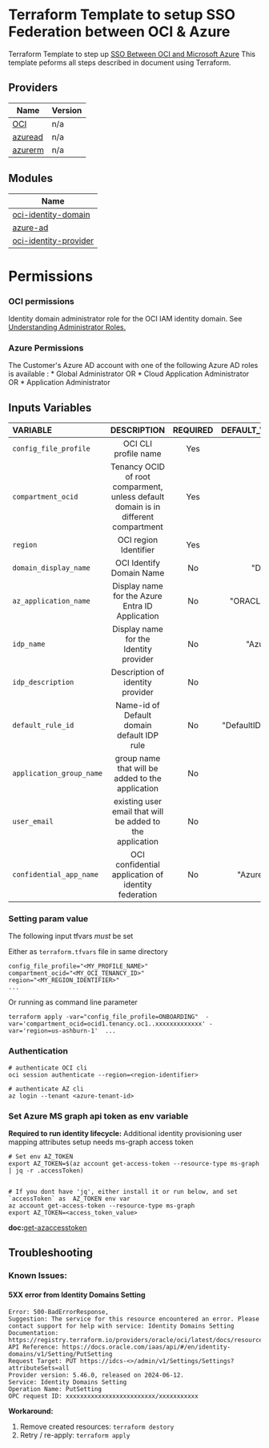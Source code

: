 # Terraform Template to setup SSO Federation between OCI & Azure 
Terraform Template to step up [SSO Between OCI and Microsoft Azure](https://docs.oracle.com/en-us/iaas/Content/Identity/tutorials/azure_ad/sso_azure/azure_sso.htm) This template peforms all steps described in document using Terraform.


## Providers

| Name | Version |
|------|---------|
| [OCI](https://registry.terraform.io/providers/oracle/oci/latest/docs) | n/a |
| [azuread](https://registry.terraform.io/providers/hashicorp/azuread/latest) | n/a |
| [azurerm](https://registry.terraform.io/providers/hashicorp/azurerm/latest) | n/a |


## Modules
| Name                                                                  |
|-----------------------------------------------------------------------|
| [oci-identity-domain](../../modules/oci-identity/oci-identity-domain) |
| [azure-ad](../../modules/azure-identity/azure-ad)                           |
| [oci-identity-provider](../../modules/oci-identity/oci-identity-provider)   |


# Permissions
### OCI permissions 
Identity domain administrator role for the OCI IAM identity domain. See [Understanding Administrator Roles.](https://docs.oracle.com/en-us/iaas/Content/Identity/roles/understand-administrator-roles.htm#understand-administrator-roles)

### Azure Permissions
The Customer's Azure AD account with one of the following Azure AD roles is available :
    * Global Administrator OR
    * Cloud Application Administrator OR
    * Application Administrator 


## Inputs Variables 

| VARIABLE | DESCRIPTION | REQUIRED |  DEFAULT_VALUE | SAMPLE VALUE |
|:---------|:--------:|:--------:|------:|------:|
|`config_file_profile`| OCI CLI profile name| Yes |  | "ONBOARDING" |
|`compartment_ocid` | Tenancy OCID of root comparment, unless default domain is in different compartment   | Yes |  | "ocid1.tenancy.oc1..xxxxxxxxxxxxx" |
|`region` |OCI region Identifier | Yes |  | "us-ashburn-1" |
|`domain_display_name`| OCI Identify Domain Name | No | "Default" |   |
|`az_application_name`| Display name for the Azure Entra ID Application | No |  "ORACLE IAM" |   |
|`idp_name` | Display name for the Identity provider | No | "AzureAD" |   |
|`idp_description`| Description of identity provider | No | "" |   |
|`default_rule_id`| Name-id of Default domain default IDP rule | No |  "DefaultIDPRule" |   |
|`application_group_name`|  group name that will be added to the application  |    No    |            "" | "odbaa" |
|`user_email`| existing user email that will be added to the application |    No    |            "" |  |
|`confidential_app_name`| OCI confidential application of identity federation |    No    |  "AzureEntra" |    |


### Setting param value 
The following input tfvars *must* be set

Either as `terraform.tfvars` file in same directory
```
config_file_profile="<MY_PROFILE_NAME>"
compartment_ocid="<MY_OCI_TENANCY_ID>"
region="<MY_REGION_IDENTIFIER>"
...
```

Or running as command line parameter
```
terraform apply -var="config_file_profile=ONBOARDING"  -var='compartment_ocid=ocid1.tenancy.oc1..xxxxxxxxxxxxx' -var='region=us-ashburn-1'  ...
```

### Authentication
```
# authenticate OCI cli
oci session authenticate --region=<region-identifier>

# authenticate AZ cli
az login --tenant <azure-tenant-id>
```
 
### Set Azure MS graph api token as env variable 
**Required to run identity lifecycle:** Additional identity provisioning user mapping attributes setup needs ms-graph access token 
```
# Set env AZ_TOKEN
export AZ_TOKEN=$(az account get-access-token --resource-type ms-graph | jq -r .accessToken)


# If you dont have 'jq', either install it or run below, and set  `accessToken` as  AZ_TOKEN env var
az account get-access-token --resource-type ms-graph 
export AZ_TOKEN=<access_token_value>
```
**doc:**[get-azaccesstoken](https://learn.microsoft.com/en-us/powershell/module/az.accounts/get-azaccesstoken) 


## Troubleshooting
### Known Issues:
#### 5XX error from Identity Domains Setting

```
Error: 500-BadErrorResponse,
Suggestion: The service for this resource encountered an error. Please contact support for help with service: Identity Domains Setting
Documentation: https://registry.terraform.io/providers/oracle/oci/latest/docs/resources/identity_domains_setting
API Reference: https://docs.oracle.com/iaas/api/#/en/identity-domains/v1/Setting/PutSetting
Request Target: PUT https://idcs-<>/admin/v1/Settings/Settings?attributeSets=all
Provider version: 5.46.0, released on 2024-06-12.
Service: Identity Domains Setting
Operation Name: PutSetting
OPC request ID: xxxxxxxxxxxxxxxxxxxxxxxxx/xxxxxxxxxxx
```
**Workaround:** 
1. Remove created resources: ```terraform destory```
2. Retry / re-apply: ```terraform apply```

